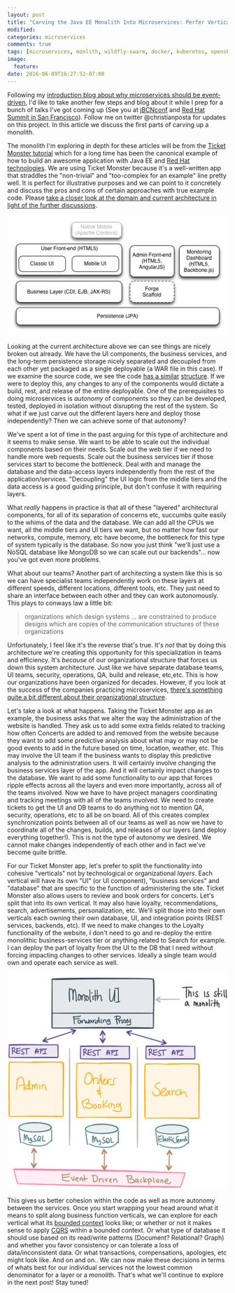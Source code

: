 ```yaml
---
layout: post
title: "Carving the Java EE Monolith Into Microservices: Perfer Verticals Not Layers"
modified:
categories: microservices
comments: true
tags: [microservices, monlith, wildfly-swarm, docker, kuberetes, openshift, architecture]
image:
  feature:
date: 2016-06-09T16:27:52-07:00
---
```


Following  my [introduction blog about why microservices should be event-driven](http://blog.christianposta.com/microservices/why-microservices-should-be-event-driven-autonomy-vs-authority/), I'd like to take another few steps and blog about it while I prep for a bunch of talks I've got coming up (See you at [jBCNconf](http://www.jbcnconf.com/2016/infoSpeaker.html?ref=cposta) and [Red Hat Summit in San Francisco](https://rh2016.smarteventscloud.com/connect/search.ww?sc_cid=701600000011iJjAAI#loadSearch-searchPhrase=Posta&searchType=speaker&tc=0&sortBy=)). Follow me on twitter @christianposta for updates on this project. In this article we discuss the first parts of carving up a monolith. 

The monolith I'm exploring in depth for these articles will be from the [Ticket Monster tutorial](http://developers.redhat.com/ticket-monster/) which for a long time has been the canonical example of how to build an awesome application with Java EE and [Red Hat technologies](http://developers.redhat.com/ticket-monster/introduction/). We are using Ticket Monster because  it's a well-written app that straddles the "non-trivial" and "too-complex for an example" line pretty well. It is perfect for illustrative purposes and we can point to it concretely and discuss the pros and cons of certain approaches with true example code. Please [take a closer look at the domain and current architecture in light of the further discussions](http://developers.redhat.com/ticket-monster/whatisticketmonster/). 

![TM Architecture](/images/ticket-monster/tm-arch.png)

Looking at the current architecture above we can see things are nicely broken out already. We have the UI components, the business services, and the long-term persistence storage nicely separated and decoupled from each other yet packaged as a single deployable (a WAR file in this case). If we examine the source code, we see the code [has a similar](https://github.com/christian-posta/ticket-monster/tree/2.7.0.Final-with-tutorials/demo/src/main/java/org/jboss/examples/ticketmonster) [structure](https://github.com/christian-posta/ticket-monster/tree/2.7.0.Final-with-tutorials/demo/src/main/webapp). If we were to deploy this, any changes to any of the components would dictate a build, rest, and release of the entire deployable. One of the prerequisites to doing microservices is _autonomy_ of components so they can be developed, tested, deployed in isolation without disrupting the rest of the system. So what if we just carve out the different layers here and deploy those independently? Then we can achieve some of that autonomy?

We've spent a lot of time in the past arguing for this type of architecture and it seems to make sense. We want to be able to scale out the individual components based on their needs. Scale out the web tier if we need to handle more web requests. Scale out the business services tier if those services start to become the bottleneck. Deal with and manage the database and the data-access layers independently from the rest of the application/services. "Decoupling" the UI logic from the middle tiers and the data access is a good guiding principle, but don't confuse it with requiring layers. 
 
What _really_ happens in practice is that all of these "layered" architectural components, for all of its separation of concerns etc, succumbs quite easily to the whims of the data and the database. We can add all the CPUs we want, all the middle tiers and UI tiers we want, but no matter how fast our networks, compute, memory, etc have become, the bottleneck for this type of system typically is the database. So now you just think "we'll just use a NoSQL database like MongoDB so we can scale out our backends"... now you've got even more problems. 

What about our teams? Another part of architecting a system like this is so we can have specialist teams independently work on these layers at different speeds, different locations, different tools, etc.  They just need to share an interface between each other and they can work autonomously. This plays to conways law a little bit:

> organizations which design systems ... are constrained to produce designs which are copies of the communication structures of these organizations

Unfortunately, I feel like it's the reverse that's true. It's *not* that by doing this architecture we're creating this opportunity for this specialization in teams and efficiency. It's *because* of our organizational structure that forces us down this system architecture. Just like we have separate database teams, UI teams, security, operations, QA, build and release, etc,etc. This is how our organizations have been organized for decades. However, if you look at the success of the companies practicing microservices, [there's something quite a bit different about their organizational structure](http://blog.christianposta.com/microservices/the-real-success-story-of-microservices-architectures/). 

Let's take a look at what happens. Taking the Ticket Monster app as an example, the business asks that we alter the way the administration of the website is handled. They ask us to add some extra fields related to tracking how often Concerts are added to and removed from the website because they want to add some predictive analysis about what may or may not be good events to add in the future based on time, location, weather, etc. This may involve the UI team if the business wants to display this predictive analysis to the administration users. It will certainly involve changing the business services layer of the app. And it will certainly impact changes to the database. We want to add some functionality to our app that forces ripple effects across all the layers and even more importantly, across all of the teams involved. Now we have to have project managers coordinating and tracking meetings with all of the teams involved. We need to create tickets to get the UI and DB teams to do anything not to mention QA, security, operations, etc to all be on board. All of this creates complex synchronization points between all of our teams as well as now we have to coordinate all of the changes, builds, and releases of our layers (and deploy everything together!). This is not the type of autonomy we desired. We cannot make changes independently of each other and in fact we've become quite brittle. 
 
For our Ticket Monster app, let's prefer to split the functionality into cohesive "verticals" not by technological or organizational _layers_. Each vertical will have its own "UI" (or UI component), "business services" and "database" that are specific to the function of administering the site. Ticket Monster also allows users to review and book orders for concerts. Let's split that into its own vertical. It may also have loyalty, recommendations, search, advertisements, personalization, etc. We'll split those into their own verticals each owning their own database, UI, and integration points (REST services, backends, etc). If we need to make changes to the Loyalty functionality of the website, I don't need to go and re-deploy the entire monolithic business-services tier or anything related to Search for example. I can deploy the part of loyalty from the UI to the DB that I need without forcing impacting changes to other services. Ideally a single team would own and operate each service as well. 

![TM Architecture](/images/ticket-monster/next-arch.png)

This gives us better cohesion within the code as well as more autonomy between the services. Once you start wrapping your head around what it means to split along business function verticals, we can explore for each vertical what its [bounded context](http://martinfowler.com/bliki/BoundedContext.html) looks like; or whether or not it makes sense to apply [CQRS](http://martinfowler.com/bliki/CQRS.html) within a bounded context. Or what type of database it should use based on its read/write patterns (Document? Relational? Graph) and whether you favor consistency or can tolerate a loss of data/inconsistent data. Or what transactions, compensations, apologies, etc might look like. And on and on.. We can now make these decisions in terms of whats best for our individual services not the lowest common denominator for a layer or a monolith. That's what we'll continue to explore in the next post! Stay tuned! 


